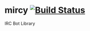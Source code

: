 # mircy [![Build Status](https://travis-ci.org/mikeyhc/mircy.svg?branch=master)](https://travis-ci.org/mikeyhc/mircy)
IRC Bot Library

